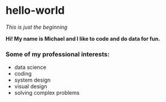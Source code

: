 # hello-world
_This is just the beginning_

__Hi! My name is Michael and I like to code and do data for fun.__  

### Some of my professional interests:
- data science
- coding
- system design
- visual design
- solving complex problems
